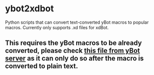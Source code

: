 # ybot2xdbot
Python scripts that can convert text-converted yBot macros to popular macros.
Currently only supports .xd files for xdBot.

## This requires the yBot macros to be already converted, please check [this file from yBot server](https://discord.com/channels/717848229068275853/1170355023100780555/1213884640289628160) as it can only do so after the macro is converted to plain text.
